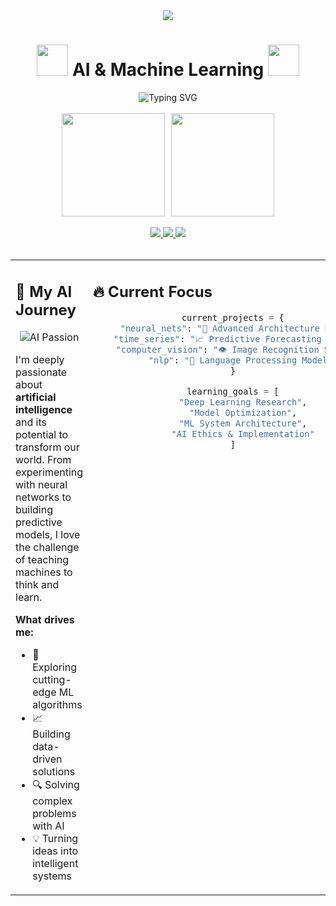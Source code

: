 <div align="center">

<!-- Improved Animated Header - Better Text Visibility -->
<img src="https://capsule-render.vercel.app/api?type=wave&color=gradient&height=200&section=header&text=Aniket&fontSize=80&fontAlignY=40&animation=fadeIn&fontColor=ffffff&desc=AI%20Developer&descSize=20&descAlignY=70" />

<!-- Main Title with Better AI Animations -->
<h1 align="center">
  <img src="https://media.giphy.com/media/UVG0BN8TOMKkPOJS6e/giphy.gif" width="50">
  AI & Machine Learning
  <img src="https://media.giphy.com/media/UVG0BN8TOMKkPOJS6e/giphy.gif" width="50">
</h1>

<!-- Animated Tagline -->
<div align="center">
  <img src="https://readme-typing-svg.herokuapp.com?font=Fira+Code&weight=700&size=26&duration=3000&pause=1000&color=00D4FF&center=true&vCenter=true&width=600&height=50&lines=Passionate+AI+Developer;Machine+Learning+Enthusiast;Building+Intelligent+Systems;Creating+with+Code" alt="Typing SVG" />
</div>

<br/>

<!-- Animated Stats Cards -->
<div align="center" style="display: flex; justify-content: center; gap: 10px;">
  <img height="165" src="https://github-readme-stats.vercel.app/api?username=aniketsml&show_icons=true&theme=radical&hide_border=true&bg_color=0d1117&title_color=00d4ff&text_color=ffffff&icon_color=00d4ff&include_all_commits=true&count_private=true" />
  <img height="165" src="https://github-readme-streak-stats.herokuapp.com/?user=aniketsml&theme=radical&hide_border=true&background=0d1117&ring=00d4ff&fire=00d4ff&currStreakLabel=00d4ff" />
</div>

<br/>

<!-- Animated Contact Buttons -->
<div align="center">
  <a href="https://linkedin.com/in/aniket-saini">
    <img src="https://img.shields.io/badge/LinkedIn-0077B5?style=for-the-badge&logo=linkedin&logoColor=white&labelColor=000000&color=0077B5" />
  </a>
  <a href="mailto:sainianiket71@gmail.com">
    <img src="https://img.shields.io/badge/Email-D14836?style=for-the-badge&logo=gmail&logoColor=white&labelColor=000000&color=D14836" />
  </a>
  <a href="https://github.com/aniketsml?tab=repositories">
    <img src="https://img.shields.io/badge/Projects-181717?style=for-the-badge&logo=github&logoColor=white&labelColor=000000&color=181717" />
  </a>
</div>

</div>

<br/>

<!-- Main Content Grid -->
<table align="center" width="100%">
  <tr>
    <td width="60%" valign="top">

## 🚀 My AI Journey

<div align="center">

![AI Passion](https://media.giphy.com/media/RbDKaczqWovIugyJmW/giphy.gif)

</div>

I'm deeply passionate about **artificial intelligence** and its potential to transform our world. From experimenting with neural networks to building predictive models, I love the challenge of teaching machines to think and learn.

**What drives me:**
- 🧠 Exploring cutting-edge ML algorithms
- 📈 Building data-driven solutions  
- 🔍 Solving complex problems with AI
- 💡 Turning ideas into intelligent systems

</td>
    <td width="40%" valign="top">

## 🔥 Current Focus

<div align="center">

```python
current_projects = {
    "neural_nets": "🧠 Advanced Architecture Design",
    "time_series": "📈 Predictive Forecasting Models", 
    "computer_vision": "👁️ Image Recognition Systems",
    "nlp": "💬 Language Processing Models"
}

learning_goals = [
    "Deep Learning Research",
    "Model Optimization",
    "ML System Architecture",
    "AI Ethics & Implementation"
]
